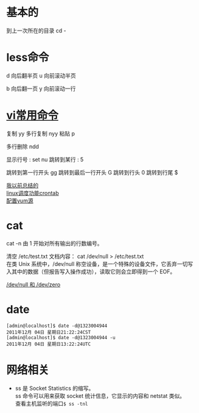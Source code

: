 # 基本的
到上一次所在的目录
cd -

# less命令
d  向后翻半页
u  向前滚动半页

b  向后翻一页
y  向前滚动一行


# [vi常用命令](https://www.cnblogs.com/cashew/p/10606028.html)

复制 yy
多行复制 nyy
粘贴 p

多行删除 ndd

显示行号 : set nu
跳转到某行 : 5

跳转到第一行开头 gg
跳转到最后一行开头 G
跳转到行头 0
跳转到行尾 $


[我以前总结的](https://segmentfault.com/a/1190000018923985)  
[linux调度功能crontab](https://www.cnblogs.com/cashew/p/10734212.html)  
[配置yum源](https://www.cnblogs.com/cashew/p/9350028.html)

  

# cat
cat -n 由 1 开始对所有输出的行数编号。

清空 /etc/test.txt 文档内容：
cat /dev/null > /etc/test.txt  
在类 Unix 系统中，/dev/null 称空设备，是一个特殊的设备文件，它丢弃一切写入其中的数据（但报告写入操作成功），读取它则会立即得到一个 EOF。

[ /dev/null 和 /dev/zero ](https://blog.csdn.net/longerzone/article/details/12948925)

# date
```
[admin@localhost]$ date -d@1323004944
2011年12月 04日 星期日21:22:24CST
[admin@localhost]$ date -d@1323004944 -u
2011年12月 04日 星期日13:22:24UTC 
```

# 网络相关
- ss 是 Socket Statistics 的缩写。  
ss 命令可以用来获取 socket 统计信息，它显示的内容和 netstat 类似。  
查看主机监听的端口`$ ss -tnl`


    